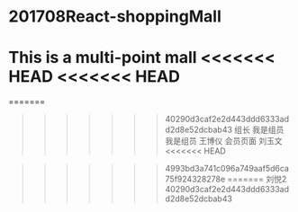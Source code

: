 ﻿# 201708React-shoppingMall
This is a multi-point mall
<<<<<<< HEAD
<<<<<<< HEAD
=======

=======
>>>>>>> 40290d3caf2e2d443ddd6333add2d8e52dcbab43
组长
我是组员
我是组员
王博仪
会员页面
﻿刘玉文
<<<<<<< HEAD

>>>>>>> 4993bd3a741c096a749aaf5d6ca75f924328278e
=======
刘悦2
>>>>>>> 40290d3caf2e2d443ddd6333add2d8e52dcbab43
